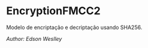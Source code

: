 # EncryptionFMCC2

Modelo de encriptação e decriptação usando SHA256.

<p><em>Author: Edson Weslley</em></p>
